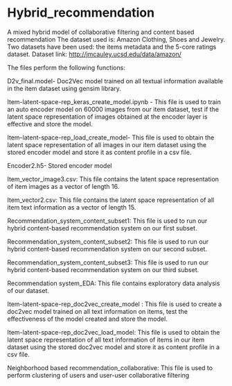 # Hybrid_recommendation
A mixed hybrid model of collaborative filtering and content based recommendation
The dataset used is: Amazon Clothing, Shoes and Jewelry. Two datasets have been used: the items metadata and the 5-core ratings dataset. 
Dataset link: http://jmcauley.ucsd.edu/data/amazon/

The files perform the following functions:

D2v_final.model- Doc2Vec model trained on all textual information available in the item dataset using gensim library.

Item-latent-space-rep_keras_create_model.ipynb - This file is used to train an auto encoder model on 60000 images from our item dataset, test if the latent space representation of images obtained at the encoder layer is effective and store the model.

Item-latent-space-rep_load_create_model- This file is used to obtain the latent space representation of all images in our item dataset using the stored encoder model and store it as content profile in a csv file. 

Encoder2.h5- Stored encoder model

Item_vector_image3.csv: This file contains the latent space representation of item images as a vector of length 16.

Item_vector2.csv: This file contains the latent space representation of all item text information as a vector of length 15.

Recommendation_system_content_subset1: This file is used to run our hybrid content-based recommendation system on our first subset.

Recommendation_system_content_subset2: This file is used to run our hybrid content-based recommendation system on our second subset.

Recommendation_system_content_subset3: This file is used to run our hybrid content-based recommendation system on our third subset.

Recommendation system_EDA: This file contains exploratory data analysis of our dataset.

Item-latent-space-rep_doc2vec_create_model : This file is used to create a doc2vec model trained on all text information on items, test the effectiveness of the model created and store the model.

Item-latent-space-rep_doc2vec_load_model: This file is used to obtain the latent space representation of all text information of items in our item dataset using the stored doc2vec model and store it as content profile in a csv file. 

Neighborhood based recommendation_collaborative: This file is used to perform clustering of users and user-user collaborative filtering

